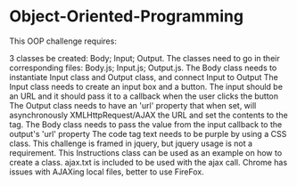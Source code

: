 # Object-Oriented-Programming
This OOP challenge requires:

3 classes be created: Body; Input; Output. The classes need to go in their corresponding files: Body.js; Input.js; Output.js.
The Body class needs to instantiate Input class and Output class, and connect Input to Output
The Input class needs to create an input box and a button. The input should be an URL and it should pass it to a callback when the user clicks the button
The Output class needs to have an 'url' property that when set, will asynchronously XMLHttpRequest/AJAX the URL and set the contents to the tag.
The Body class needs to pass the value from the input callback to the output's 'url' property
The code tag text needs to be purple by using a CSS class.
This challenge is framed in jquery, but jquery usage is not a requirement. This Instructions class can be used as an example on how to create a class. ajax.txt is included to be used with the ajax call. Chrome has issues with AJAXing local files, better to use FireFox.
